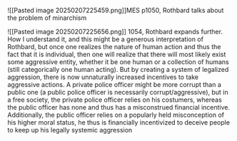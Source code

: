 ![[Pasted image 20250207225459.png]]MES p1050, Rothbard talks about the problem of minarchism


![[Pasted image 20250207225656.png]]
1054, Rothbard expands further.
How I understand it, and this might be a generous interpretation of Rothbard, but once one realizes the nature of human action and thus the fact that it is individual, then one will realize that there will most likely exist some aggressive entity, whether it be one human or a collection of humans (still categorically one human acting). But by creating a system of legalized aggression, there is now unnaturally increased incentives to take aggressive actions. A private police officer might be more corrupt than a public one (a public police officer is necessarily corrupt/aggressive), but in a free society, the private police officer relies on his costumers, whereas the public officer has none and thus has a misconstrued financial incentive. Additionally, the public officer relies on a popularly held misconception of his higher moral status, he thus is financially incentivized to deceive people to keep up his legally systemic aggression
